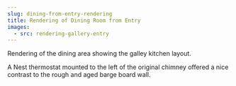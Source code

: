 ```yaml
---
slug: dining-from-entry-rendering
title: Rendering of Dining Room from Entry
images:
  - src: rendering-gallery-entry
---
```

Rendering of the dining area showing the galley kitchen layout.

A Nest thermostat mounted to the left of the original chimney offered a nice contrast to the rough and aged barge board wall.